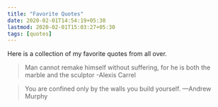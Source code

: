 ```yaml
---
title: "Favorite Quotes"
date: 2020-02-01T14:54:19+05:30
lastmod: 2020-02-01T15:03:27+05:30
tags: [quotes]
---
```

Here is a collection of my favorite quotes from all over.

> Man cannot remake himself without suffering, for he is both the marble and the sculptor
> -Alexis Carrel

> You are confined only by the walls you build yourself.
> —Andrew Murphy